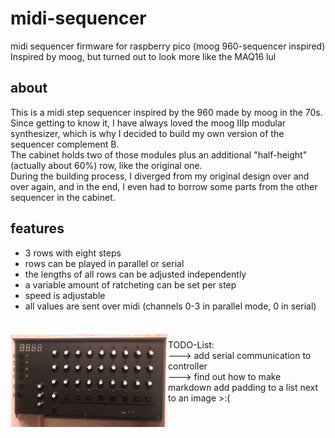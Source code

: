# midi-sequencer
midi sequencer firmware for raspberry pico (moog 960-sequencer inspired)  
Inspired by moog, but turned out to look more like the MAQ16 lul  

## about  
This is a midi step sequencer inspired by the 960 made by moog in the 70s.  
Since getting to know it, I have always loved the moog IIIp modular synthesizer, which is why I decided to build my own version of the sequencer complement B.  
The cabinet holds two of those modules plus an additional "half-height" (actually about 60%) row, like the original one.  
During the building process, I diverged from my original design over and over again, and in the end, I even had to borrow some parts from the other sequencer in the cabinet.  

## features  
- 3 rows with eight steps  
- rows can be played in parallel or serial  
- the lengths of all rows can be adjusted independently  
- a variable amount of ratcheting can be set per step  
- speed is adjustable  
- all values are sent over midi (channels 0-3 in parallel mode, 0 in serial)  

<br/>


<img src="https://github.com/DerBejijing/midi-sequencer/blob/main/images/sequencer_front_rack.png" width=50% align=left margin-right=50px>  

TODO-List:  
---> add serial communication to controller  
---> find out how to make markdown add padding to a list next to an image >:(
